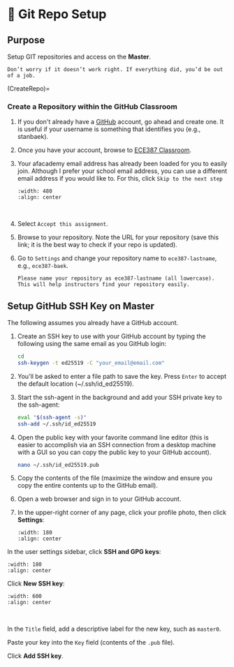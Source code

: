 
# 🔧 Git Repo Setup


## Purpose
Setup GIT repositories and access on the **Master**.

```{note}
Don’t worry if it doesn’t work right. If everything did, you’d be out of a job.
```

(CreateRepo)=
### Create a Repository within the GitHub Classroom

1. If you don't already have a <a href="https://github.com/" target="_blank">GitHub</a> account, go ahead and create one. It is useful if your username is something that identifies you (e.g., stanbaek).
1. Once you have your account, browse to <a href="https://classroom.github.com/a/gHikuWHu" target="_blank">ECE387 Classroom</a>.
1. Your afacademy email address has already been loaded for you to easily join. Although I prefer your school email address, you can use a different email address if you would like to. For this, click `Skip to the next step` 

    ```{image} ./figures/GitClassroom_SelectIdentifier.png
    :width: 480
    :align: center
    ```
    <br>

1. Select `Accept this assignment`.
1. Browse to your repository. Note the URL for your repository (save this link; it is the best way to check if your repo is updated).
1. Go to `Settings` and change your repository name to `ece387-lastname`, e.g., `ece387-baek`.

    ```{important}
    Please name your repository as ece387-lastname (all lowercase). This will help instructors find your repository easily.
    ```

## Setup GitHub SSH Key on Master

The following assumes you already have a GitHub account. 

1. Create an SSH key to use with your GitHub account by typing the following using the same email as you GitHub login:
    ```bash
    cd
    ssh-keygen -t ed25519 -C "your_email@email.com"
    ```
1. You'll be asked to enter a file path to save the key. Press `Enter` to accept the default location (~/.ssh/id_ed25519).
1. Start the ssh-agent in the background and add your SSH private key to the ssh-agent:
    ```bash
    eval "$(ssh-agent -s)"
    ssh-add ~/.ssh/id_ed25519
    ```
1. Open the public key with your favorite command line editor (this is easier to accomplish via an SSH connection from a desktop machine with a GUI so you can copy the public key to your GitHub account).
    ```bash
    nano ~/.ssh/id_ed25519.pub
    ```
1. Copy the contents of the file (maximize the window and ensure you copy the entire contents up to the GitHub email).
1. Open a web browser and sign in to your GitHub account.
1. In the upper-right corner of any page, click your profile photo, then click **Settings**:

    ```{image} ./figures/ssh1.png
    :width: 180
    :align: center
    ```

In the user settings sidebar, click **SSH and GPG keys**:

```{image} ./figures/ssh2.png
:width: 180
:align: center
```

Click **New SSH key**:

```{image} ./figures/ssh3.png
:width: 600
:align: center
```
<br>

In the `Title` field, add a descriptive label for the new key, such as `master0`.

Paste your key into the `Key` field (contents of the `.pub` file).

Click **Add SSH key**.

<!--
## Create a repo within the GitHub Classroom:

1. Browse to [github.com](https://www.github.com) and create a GitHub account if you do not already have one. It is useful if your username is something that identifies you (e.g., bneff1013).
1. **One student per group** do the following on your personal computer:
    1. First we are going to setup the repo for the Master.  This will allow your instructor to see all of your commits throughout the semester.
    1. Browse to [https://classroom.github.com/a/OoH0u_XW](https://classroom.github.com/a/OoH0u_XW)
    1. Select "Accept this assignment"
    1. You may need to hit refresh, but eventually it will provide you a link to the repository.
	1. Browse to your repository.
	1. Note the url for your repository (save this link, it is the best way to check if your repo is updated).
	1. Go to Settings -> Manage access -> and "Invite teams or people".
	1. Provide access to your team member using their GitHub user name.
    1. Now we need to do the exact same thing to setup the repo for the robot.
	1. Browse to [https://classroom.github.com/a/0MPq4TNE](https://classroom.github.com/a/0MPq4TNE) and repeat steps c-h.
-->

<!--
## Enable SSH connection to your GitHub account
1. Open a terminal on your **Master** (ctrl+alt+t).
1. The same student as step 1.1.2 do the following:
    1. Generate a new SSH key, substituting your GitHub email address:
        ```bash
        ssh-keygen -t ed25519 -C "your_email@example.com"
        ```
	1. When you're prompted to "Enter a file in which to save the key," click enter.
	1. At the prompt, type a secure passphrase.
	1. Start the ssh-agent in the background and add your SSH private key to the ssh-agent:
        ```bash
        eval "$(ssh-agent -s)"
        ssh-add ~/.ssh/id_ed25519
        ```
	1. Open the public key:
        ```bash
        nano ~/.ssh/id_ed25519.pub
        ```
	1. Select the contents of the file (maximize the window and ensure it has your GIT email at the end), right click, and select copy.
    1. Open a web browser and sign in to your GitHub account.
	1. In the upper-right corner of any page, click your profile photo, then click **Settings**.
        ![logo](figures/userbar-account-settings.png)
	1. In the user settings sidebar, click **SSH and GPG keys**.
		![logo](figures/settings-sidebar-ssh-keys.png)
    1. Click **New SSH key**
		![logo](figures/ssh-add-ssh-key.png)
	1. In the "Title" field, add a descriptive label for the new key, such as "MasterX".
	1. Paste your key into the "Key" field (contents of the `.pub` file).
	1. Click **Add SSH key**.
	1. If prompted, confirm your GitHub password.
    1. Create a secure shell connection to your **Robot** (password is dfec3141)
        ```bash
        ssh pi@robotX
        ```
    1. Repeat steps a-f on your **Robot** and j-n on your **Master**.


## Clone repository to your master.
1. On the **Master**, open the GitHub repository and copy your repo address using the SSH mode:

	```{image} ./figures/clone.PNG
    :width: 400
    :align: center
    ```
    <br>
1. Open a terminal and browse to your workspace source folder:
    ```bash
    mkdir -p ~/master_ws/src/
    cd ~/master_ws/src
    ```
1. Clone your repo using the username and password used when you generated the SSH key, replacing **USERNAME** with your GitHub username:
    ```bash
    git clone git@github.com:ECE387/ece387_yourlastname.git
    ```

1. Update your git email address and the last name for you and your team mate.
    ```bash
    git config --global user.email "you@example.com"
    git config --global user.name "FirstName LastName"
    ```

<!--
<!--
## Clone repository to your robot.
1. Create a secure shell connection to your robot:
    ```bash
    ssh pi@robotX
    ```
1. Ensure you are in the ROS robot workspace src directory.
    ```bash
    cd robot_ws/src
    ```
1. Clone the robot repository:
    ```bash
    git clone git@github.com:ECE387/ece387_robot_spring202X-USERNAME.git
    ```
1. Update your git email address and the last name for you and your team mate.
    ```bash
    git config --global user.email "you@example.com"
    git config --global user.name "Lastname1 Lastname2"
    ```
-->